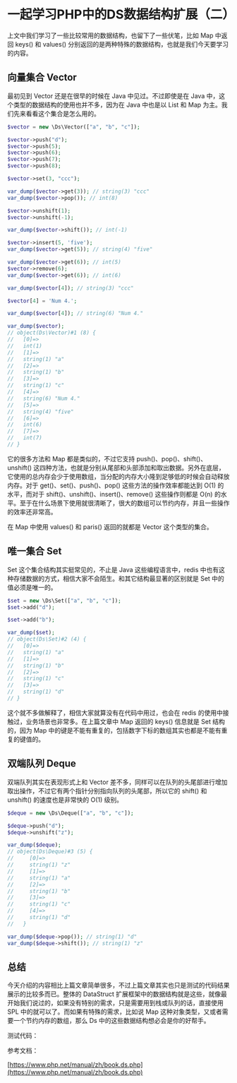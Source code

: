 # 一起学习PHP中的DS数据结构扩展（二）

上文中我们学习了一些比较常用的数据结构，也留下了一些伏笔，比如 Map 中返回  keys() 和 values() 分别返回的是两种特殊的数据结构，也就是我们今天要学习的内容。

## 向量集合 Vector

最初见到 Vector 还是在很早的时候在 Java 中见过。不过即使是在 Java 中，这个类型的数据结构的使用也并不多，因为在 Java 中也是以 List 和 Map 为主。我们先来看看这个集合是怎么用的。

```php
$vector = new \Ds\Vector(["a", "b", "c"]);

$vector->push("d");
$vector->push(5);
$vector->push(6);
$vector->push(7);
$vector->push(8);

$vector->set(3, "ccc");

var_dump($vector->get(3)); // string(3) "ccc"
var_dump($vector->pop()); // int(8)

$vector->unshift(1);
$vector->unshift(-1); 

var_dump($vector->shift()); // int(-1)

$vector->insert(5, 'five');
var_dump($vector->get(5)); // string(4) "five"

var_dump($vector->get(6)); // int(5)
$vector->remove(6);
var_dump($vector->get(6)); // int(6)

var_dump($vector[4]); // string(3) "ccc"

$vector[4] = 'Num 4.';

var_dump($vector[4]); // string(6) "Num 4."

var_dump($vector);
// object(Ds\Vector)#1 (8) {
//   [0]=>
//   int(1)
//   [1]=>
//   string(1) "a"
//   [2]=>
//   string(1) "b"
//   [3]=>
//   string(1) "c"
//   [4]=>
//   string(6) "Num 4."
//   [5]=>
//   string(4) "five"
//   [6]=>
//   int(6)
//   [7]=>
//   int(7)
// }
```

它的很多方法和 Map 都是类似的，不过它支持 push()、pop()、shift()、unshift() 这四种方法，也就是分别从尾部和头部添加和取出数据。另外在底层，它使用的总内存会少于使用数组，当分配的内存大小隆到足够低的时候会自动释放内存。对于 get()、set()、push()、pop() 这些方法的操作效率都能达到 O(1) 的水平，而对于 shift()、unshift()、insert()、remove() 这些操作则都是 O(n) 的水平。至于在什么场景下使用就很清晰了，很大的数组可以节约内存，并且一些操作的效率还非常高。

在 Map 中使用 values() 和 paris() 返回的就都是 Vector 这个类型的集合。

## 唯一集合 Set

Set 这个集合结构其实挺常见的，不止是 Java 这些编程语言中，redis 中也有这种存储数据的方式，相信大家不会陌生。和其它结构最显著的区别就是 Set 中的值必须是唯一的。

```php
$set = new \Ds\Set(["a", "b", "c"]);
$set->add("d");

$set->add("b");

var_dump($set);
// object(Ds\Set)#2 (4) {
//   [0]=>
//   string(1) "a"
//   [1]=>
//   string(1) "b"
//   [2]=>
//   string(1) "c"
//   [3]=>
//   string(1) "d"
// }
```

这个就不多做解释了，相信大家就算没有在代码中用过，也会在 redis 的使用中接触过，业务场景也非常多。在上篇文章中 Map 返回的 keys() 信息就是 Set 结构的，因为 Map 中的键是不能有重复的，包括数字下标的数组其实也都是不能有重复的键值的。

## 双端队列 Deque

双端队列其实在表现形式上和 Vector 差不多，同样可以在队列的头尾部进行增加取出操作，不过它有两个指针分别指向队列的头尾部，所以它的 shift() 和 unshift() 的速度也是非常快的 O(1) 级别。

```php
$deque = new \Ds\Deque(["a", "b", "c"]);

$deque->push("d");
$deque->unshift("z");

var_dump($deque);
// object(Ds\Deque)#3 (5) {
//     [0]=>
//     string(1) "z"
//     [1]=>
//     string(1) "a"
//     [2]=>
//     string(1) "b"
//     [3]=>
//     string(1) "c"
//     [4]=>
//     string(1) "d"
//   }

var_dump($deque->pop()); // string(1) "d"
var_dump($deque->shift()); // string(1) "z"
```

## 总结

今天介绍的内容相比上篇文章简单很多，不过上篇文章其实也只是测试的代码结果展示的比较多而已。整体的 DataStruct 扩展框架中的数据结构就是这些，就像最开始我们说过的，如果没有特别的需求，只是需要用到栈或队列的话，直接使用 SPL 中的就可以了。而如果有特殊的需求，比如说 Map 这种对象类型，又或者需要一个节约内存的数组，那么 Ds 中的这些数据结构想必会是你的好帮手。

测试代码：

参考文档：

[https://www.php.net/manual/zh/book.ds.php](https://www.php.net/manual/zh/book.ds.php)
